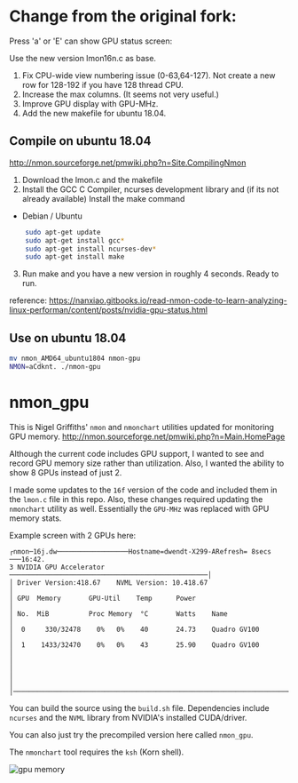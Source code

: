 # Change from the original fork:

Press 'a' or 'E' can show GPU status screen:

Use the new version lmon16n.c as base.
1. Fix CPU-wide view numbering issue (0-63,64-127). Not create a new row for 128-192 if you have 128 thread CPU.
2. Increase the max columns. (It seems not very useful.)
3. Improve GPU display with GPU-MHz.
4. Add the new makefile for ubuntu 18.04.

## Compile on ubuntu 18.04
http://nmon.sourceforge.net/pmwiki.php?n=Site.CompilingNmon
1. Download the lmon.c and the makefile
2. Install the GCC C Compiler, ncurses development library and (if its not already available) Install the make command
- Debian / Ubuntu
```bash
    sudo apt-get update
    sudo apt-get install gcc*
    sudo apt-get install ncurses-dev*
    sudo apt-get install make
```
3. Run make and you have a new version in roughly 4 seconds. Ready to run.

reference: https://nanxiao.gitbooks.io/read-nmon-code-to-learn-analyzing-linux-performan/content/posts/nvidia-gpu-status.html

## Use on ubuntu 18.04
```bash
mv nmon_AMD64_ubuntu1804 nmon-gpu
NMON=aCdknt. ./nmon-gpu
```


# nmon_gpu

This is Nigel Griffiths' `nmon` and `nmonchart` utilities updated for monitoring GPU memory.
http://nmon.sourceforge.net/pmwiki.php?n=Main.HomePage

Although the current code includes GPU support, I wanted to see and record GPU memory size rather than utilization. Also, I wanted the ability to show 8 GPUs instead of just 2.

I made some updates to the `16f` version of the code and included them in the `lmon.c` file in this repo.
Also, these changes required updating the `nmonchart` utility as well. Essentially the `GPU-MHz` was replaced with GPU memory stats.

Example screen with 2 GPUs here:

```
┌nmon─16j.dw──────────────────Hostname=dwendt-X299-ARefresh= 8secs ───16:42.
3 NVIDIA GPU Accelerator ──────────────────────────────────────────────────│
│ Driver Version:418.67    NVML Version: 10.418.67                         │
│ GPU  Memory       GPU-Util    Temp      Power                            │
│ No.  MiB          Proc Memory  °C       Watts    Name                    │
│  0     330/32478    0%   0%    40       24.73    Quadro GV100            │
│  1    1433/32470    0%   0%    43       25.90    Quadro GV100            │
│                                                                          │
│                                                                          │
│──────────────────────────────────────────────────────────────────────────│
```

You can build the source using the `build.sh` file.
Dependencies include `ncurses` and the `NVML` library from NVIDIA's installed CUDA/driver.

You can also just try the precompiled version here called `nmon_gpu`.

The `nmonchart` tool requires the `ksh` (Korn shell).

![gpu memory](gpu_memory.png)

